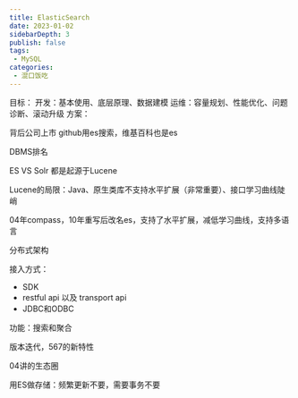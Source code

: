 ```yaml
---
title: ElasticSearch 
date: 2023-01-02
sidebarDepth: 3
publish: false
tags:
 - MySQL
categories:
 - 混口饭吃
---
```


目标：
开发：基本使用、底层原理、数据建模
运维：容量规划、性能优化、问题诊断、滚动升级
方案：

背后公司上市
github用es搜索，维基百科也是es

DBMS排名

ES VS Solr  都是起源于Lucene

Lucene的局限：Java、原生类库不支持水平扩展（非常重要）、接口学习曲线陡峭

04年compass，10年重写后改名es，支持了水平扩展，减低学习曲线，支持多语言
 
分布式架构

接入方式：
- SDK
- restful api 以及 transport api
- JDBC和ODBC 


功能：搜索和聚合

版本迭代，567的新特性

04讲的生态圈

用ES做存储：频繁更新不要，需要事务不要
